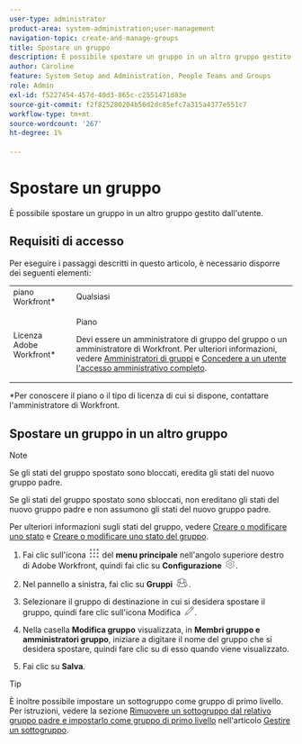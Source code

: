 ```yaml
---
user-type: administrator
product-area: system-administration;user-management
navigation-topic: create-and-manage-groups
title: Spostare un gruppo
description: È possibile spostare un gruppo in un altro gruppo gestito dall'utente.
author: Caroline
feature: System Setup and Administration, People Teams and Groups
role: Admin
exl-id: f5227454-457d-40d3-865c-c2551471d83e
source-git-commit: f2f825280204b56d2dc85efc7a315a4377e551c7
workflow-type: tm+mt
source-wordcount: '267'
ht-degree: 1%

---
```


# Spostare un gruppo

È possibile spostare un gruppo in un altro gruppo gestito dall&#39;utente.

## Requisiti di accesso

Per eseguire i passaggi descritti in questo articolo, è necessario disporre dei seguenti elementi:

<table style="table-layout:auto"> 
 <col> 
 <col> 
 <tbody> 
  <tr> 
   <td role="rowheader">piano Workfront*</td> 
   <td>Qualsiasi</td> 
  </tr> 
  <tr> 
   <td role="rowheader">Licenza Adobe Workfront*</td> 
   <td> <p>Piano </p> <p>Devi essere un amministratore di gruppo del gruppo o un amministratore di Workfront. Per ulteriori informazioni, vedere <a href="../../../administration-and-setup/manage-groups/group-roles/group-administrators.md" class="MCXref xref">Amministratori di gruppi</a> e <a href="../../../administration-and-setup/add-users/configure-and-grant-access/grant-a-user-full-administrative-access.md" class="MCXref xref">Concedere a un utente l'accesso amministrativo completo</a>.</p> </td> 
  </tr> 
 </tbody> 
</table>

&#42;Per conoscere il piano o il tipo di licenza di cui si dispone, contattare l&#39;amministratore di Workfront.

## Spostare un gruppo in un altro gruppo

>[!NOTE]
>
>Se gli stati del gruppo spostato sono bloccati, eredita gli stati del nuovo gruppo padre.
>
>Se gli stati del gruppo spostato sono sbloccati, non ereditano gli stati del nuovo gruppo padre e non assumono gli stati del nuovo gruppo padre.
>
>Per ulteriori informazioni sugli stati del gruppo, vedere [Creare o modificare uno stato](../../../administration-and-setup/customize-workfront/creating-custom-status-and-priority-labels/create-or-edit-a-status.md) e [Creare o modificare uno stato del gruppo](../../../administration-and-setup/manage-groups/manage-group-statuses/create-or-edit-a-group-status.md).

1. Fai clic sull&#39;icona ![](assets/main-menu-icon.png) del **menu principale** nell&#39;angolo superiore destro di Adobe Workfront, quindi fai clic su **Configurazione** ![](assets/gear-icon-settings.png).

1. Nel pannello a sinistra, fai clic su **Gruppi** ![](assets/groups-icon.png).

1. Selezionare il gruppo di destinazione in cui si desidera spostare il gruppo, quindi fare clic sull&#39;icona Modifica ![](assets/edit-icon.png).
1. Nella casella **Modifica gruppo** visualizzata, in **Membri gruppo e amministratori gruppo**, iniziare a digitare il nome del gruppo che si desidera spostare, quindi fare clic su di esso quando viene visualizzato.
1. Fai clic su **Salva**.

>[!TIP]
>
>È inoltre possibile impostare un sottogruppo come gruppo di primo livello. Per istruzioni, vedere la sezione [Rimuovere un sottogruppo dal relativo gruppo padre e impostarlo come gruppo di primo livello](../../../administration-and-setup/manage-groups/create-and-manage-subgroups/manage-subgroups.md#make) nell&#39;articolo [Gestire un sottogruppo](../../../administration-and-setup/manage-groups/create-and-manage-subgroups/manage-subgroups.md).
